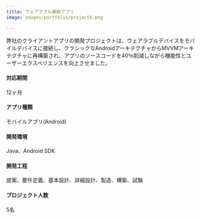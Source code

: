 ```yaml
---
title: ウェアラブル接続アプリ
image: images/portfolio/project6.png

---
```

弊社のクライアントアプリの開発プロジェクトは、ウェアラブルデバイスをモバイルデバイスに接続し、クラシックなAndroidアーキテクチャからMVVMアーキテクチャに再構築され、アプリのソースコードを40％削減しながら機能性とユーザーエクスペリエンスを向上させました。

#### 対応期間
12ヶ月

#### アプリ種類
モバイルアプリ(Android)

#### 開発環境
Java、Android SDK

#### 開発工程
提案、要件定義、基本設計、詳細設計、製造、構築、試験

#### プロジェクト人数
5名

